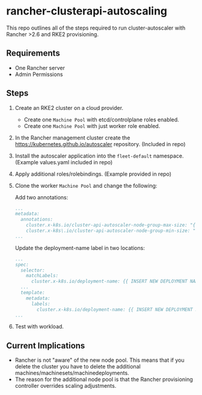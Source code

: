 # rancher-clusterapi-autoscaling

This repo outlines all of the steps required to run cluster-autoscaler with Rancher >2.6 and RKE2 provisioning.

## Requirements

- One Rancher server
- Admin Permissions

## Steps

1. Create an RKE2 cluster on a cloud provider.
   - Create one `Machine Pool` with etcd/controlplane roles enabled.
   - Create one `Machine Pool` with just worker role enabled.
2. In the Rancher management cluster create the https://kubernetes.github.io/autoscaler repository. (Included in repo)
3. Install the autoscaler application into the `fleet-default` namespace. (Example values.yaml included in repo)
4. Apply additional roles/rolebindings. (Example provided in repo)
5. Clone the worker `Machine Pool` and change the following:

      Add two annotations:
      ```yaml
      ...
      metadata:
        annotations: 
          cluster.x-k8s.io/cluster-api-autoscaler-node-group-max-size: "{{ INSERT MAX SIZE DIGIT }}"
          cluster.x-k8s\.io/cluster-api-autoscaler-node-group-min-size: "{{ INSERT MIN SIZE DIGIT }}"
      ...
      ```
      Update the deployment-name label in two locations:
      ```yaml
      ...
      spec:
        selector:
          matchLabels:
            cluster.x-k8s.io/deployment-name: {{ INSERT NEW DEPLOYMENT NAME }}
        ...
        template:
          metadata:
            labels:
              cluster.x-k8s.io/deployment-name: {{ INSERT NEW DEPLOYMENT NAME }}
      ...
      ```

6. Test with workload.

## Current Implications

- Rancher is not "aware" of the new node pool. This means that if you delete the cluster you have to delete the additional machines/machinesets/machinedeployments.
- The reason for the additional node pool is that the Rancher provisioning controller overrides scaling adjustments.
